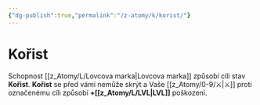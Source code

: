 ```yaml
---
{"dg-publish":true,"permalink":"/z-atomy/k/korist/"}
---
```


# Kořist
Schopnost [[z_Atomy/L/Lovcova marka\|Lovcova marka]] způsobí cíli stav **Kořist**. **Kořist** se před vámi nemůže skrýt a Vaše [[z_Atomy/0-9/⚔️\|⚔️]] proti označenému cíli způsobí **+[[z_Atomy/L/LVL\|LVL]]** poškození.